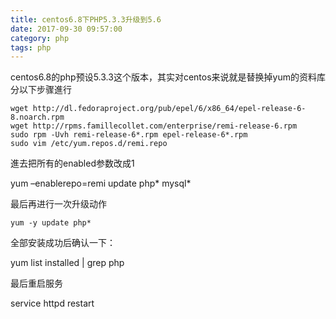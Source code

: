 ```yaml
---
title: centos6.8下PHP5.3.3升级到5.6
date: 2017-09-30 09:57:00 
category: php
tags: php
---
```

centos6.8的php预设5.3.3这个版本，其实对centos来说就是替换掉yum的资料库
分以下步骤進行
```shell
wget http://dl.fedoraproject.org/pub/epel/6/x86_64/epel-release-6-8.noarch.rpm
wget http://rpms.famillecollet.com/enterprise/remi-release-6.rpm
sudo rpm -Uvh remi-release-6*.rpm epel-release-6*.rpm
sudo vim /etc/yum.repos.d/remi.repo
```

進去把所有的enabled参数改成1

yum –enablerepo=remi update php* mysql*  

最后再进行一次升级动作
```shell
yum -y update php*

```
全部安装成功后确认一下：

yum list installed | grep php

最后重启服务

service httpd restart






